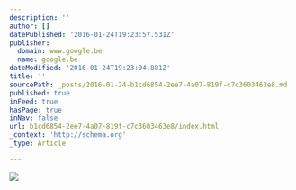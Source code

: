 ```yaml
---
description: ''
author: []
datePublished: '2016-01-24T19:23:57.531Z'
publisher:
  domain: www.google.be
  name: google.be
dateModified: '2016-01-24T19:23:04.881Z'
title: ''
sourcePath: _posts/2016-01-24-b1cd6854-2ee7-4a07-819f-c7c3603463e8.md
published: true
inFeed: true
hasPage: true
inNav: false
url: b1cd6854-2ee7-4a07-819f-c7c3603463e8/index.html
_context: 'http://schema.org'
_type: Article

---
```

![](https://encrypted-tbn3.gstatic.com/images?q=tbn:ANd9GcSxzsPbuuFTP-c8L-Q8dwjSXvR9jVziByqrwKP00in1ISs7aNhe)